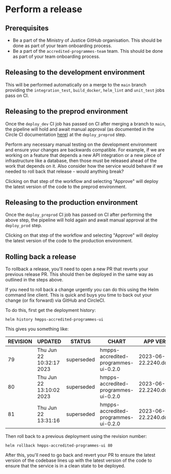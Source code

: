 # Perform a release

## Prerequisites

- Be a part of the Ministry of Justice GitHub organisation. This should be done
  as part of your team onboarding process.
- Be a part of the `accredited-programmes-team` team. This should be done as
  part of your team onboarding process.

## Releasing to the development environment

This will be performed automatically on a merge to the `main` branch providing
the `integration_test`, `build_docker`, `helm_lint` and `unit_test` jobs pass on
CI.

## Releasing to the preprod environment

Once the `deploy_dev` CI job has passed on CI after merging a branch to `main`,
the pipeline will hold and await manual approval (as documented in the Circle CI
documentation
[here](https://circleci.com/docs/workflows/#holding-a-workflow-for-a-manual-approval))
at the `deploy_preprod` step.

Perform any necessary manual testing on the development environment and ensure
your changes are backwards compatible. For example, if we are working on a
feature that depends a new API integration or a new piece of infrastructure like
a database, then those must be released ahead of the work that depends on it.
Also consider how the service would behave if we needed to roll back that
release - would anything break?

Clicking on that step of the workflow and selecting "Approve" will deploy the
latest version of the code to the preprod environment.

## Releasing to the production environment

Once the `deploy_preprod` CI job has passed on CI after performing the above
step, the pipeline will hold again and await manual approval at the
`deploy_prod` step.

Clicking on that step of the workflow and selecting "Approve" will deploy the
latest version of the code to the production environment.

## Rolling back a release

To rollback a release, you'll need to open a new PR that reverts your previous
release PR. This should then be deployed in the same way as outlined in the
steps above.

If you need to roll back a change urgently you can do this using the Helm
command line client. This is quick and buys you time to back out your change (or
fix forward) via GitHub and CircleCI.

To do this, first get the deployment history:

```
helm history hmpps-accredited-programmes-ui
```

This gives you something like:

| REVISION | UPDATED                  | STATUS     | CHART                                | APP VERSION             | DESCRIPTION      |
|----------|--------------------------|------------|--------------------------------------|-------------------------|------------------|
| 79       | Thu Jun 22 10:32:17 2023 | superseded | hmpps-accredited-programmes-ui-0.2.0 | 2023-06-22.2240.dd4d7ae | Upgrade complete |
| 80       | Thu Jun 22 13:10:02 2023 | superseded | hmpps-accredited-programmes-ui-0.2.0 | 2023-06-22.2240.dd4d7ae | Upgrade complete |
| 81       | Thu Jun 22 13:31:16      | superseded | hmpps-accredited-programmes-ui-0.2.0 | 2023-06-22.2240.dd4d7ae | Upgrade complete |

Then roll back to a previous deployment using the revision number:

```
helm rollback hmpps-accredited-programmes-ui 80
```

After this, you'll need to go back and revert your PR to ensure the latest
version of the codebase lines up with the latest version of the code to ensure
that the service is in a clean state to be deployed.
